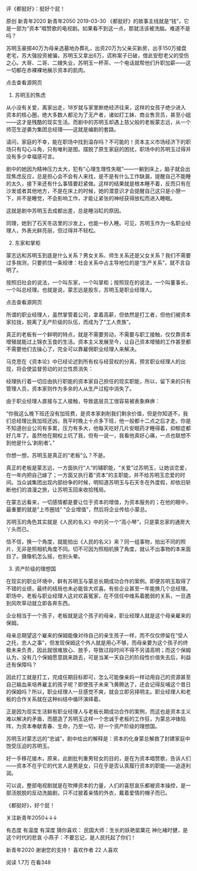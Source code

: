 评《都挺好》：挺好个屁！

原创 新青年2020  新青年2050  2019-03-30
《都挺好》的故事主线就是“钱”，它是一部为“资本”唱赞歌的电视剧。如果看不到这一点，那就活该被洗脑。难道不是吗？

苏明玉豪掷40万为母亲选墓地办葬礼，出资20万为父亲买新房，出手150万接盘老宅，苏大强投资被骗，苏明玉又拿出6万，谎称案子已破，借此安慰老父的受伤之心。大哥、二哥、二嫂失业，苏明玉一杯茶、一个电话就帮他们升职加薪——这一切都在赤裸裸地展示资本的肌肉。

点击查看源网页

1. 苏明玉的焦虑

从小没有关爱，离家出走，18岁就与家里断绝经济往来，这样的女孩子绝少进入资本的核心圈，绝大多数人都沦为了无产者，诸如打工妹、商业售货员，甚至小姐——这才是残酷的现实生活。而剧中的苏明玉却遇上慈父般的老板蒙志远，从一个师范生逆袭为集团总经理——这就是编剧的套路。

请问，家庭的不幸，能在职场中找到温存吗？不可能的！资本主义市场经济下的职场只有勾心斗角，只有唯利是图。摆脱了原生家庭的困扰，职场中的苏明玉过得并没有多少幸福感可言。

剧中的她因为精神压力太大，犯有“心理生理性失眠”——一躺到床上，脑子就会出现焦虑反应，总是担心会不会有人来找，是不是有什么工作缺漏，提醒自己不能睡的太久，接下来还有什么事情要赶紧做。这样的结果就是根本睡不着，反而只有在沙发或者其他地方，不是在床上的时候，她的潜意识才会提醒自己这只是小憩一下，并不是睡觉，不会影响工作，才能让紧张的神经获得放松而进入睡眠。

这就是剧中苏明玉去成都出差，总是睡浴缸的原因。



同理，她到了石天冬店里的沙发上，也能一秒入睡。可见，苏明玉作为一名职业经理人，外表光鲜亮丽，但过得并不轻松。




2.  东家和掌柜

蒙志远和苏明玉到底是什么关系？男女关系、师生关系还是父女关系？我们不需要过多揣测，只要抓住一条规律：社会关系中占主导地位的是“生产关系”，就不言自明了。

按照旧社会的说法，一个叫东家，一个叫掌柜；按照现在的说法，一个叫董事长，一个叫总经理。也就是说，蒙志远是股东，苏明玉是职业经理人。

点击查看源网页

所谓的职业经理人，虽然掌管着公司，拿着高薪，但依然是打工者，但他们被资本家拉拢，脱离了无产阶级的队伍，而成为了“工人贵族”。

真正的老板有一个鲜明的特点，就是不需要劳动，不需要与职工接触，仅仅靠资本增殖就能过上锦衣玉食的生活。资本主义发展至今，让自己资本增殖的工作甚至都不需要他们去操心了，完全可以靠雇佣职业经理人来解决。

马克思在《资本论》中已经论述到所有权与经营权的分离，预言职业经理人的出现，将会使监督劳动的对立性质消失：

经理执行着一切应由执行职能的资本家自己担任的现实职能，所以，留下来的只有管理人员，资本家则作为多余的人从生产过程中消失了。

由于职业经理人直接与工人接触，导致底层员工很容易被表象麻痹：

“你我这么晚下班还没有加班费，是资本家剥削我们剩余价值，但是你知道不，我们总经理比我加班还凶，我平时晚上十点多下班，他一般都十二点之后才走。你是不知道创业公司有多累，压力有多大，他每天吃好几片安眠药才睡得着，抑郁症都好几年了。虽然他在期权上坑了我，但有一说一，我看他真好心痛，一点也联想不到他是什么‘剥削者’。”

你想一想，苏明玉是真正的“老板”么？不是。

真正的老板是蒙志远，一方面执行“人”的辅职能，“关爱”过苏明玉，让她谈恋爱，在一年内把自己嫁了；一方面又执行着“资本”的主职能，并不给苏明玉恋爱的时间。当众诚集团出现内部纷争的时候，明知道苏明玉与石天冬在外度假，却依旧斩断他们的浪漫之旅，让苏明玉回来收拾残局。

在蒙志远看来，一切感情都是要让位于资本的增值，为资本服务的；在他的眼中，最重要的就是“上市圈钱” “企业增值”，然后将企业传给小蒙总。

苏明玉的角色其实就是《人民的名义》中的另一个“高小琴”，只是蒙总家的通房大丫头而已。



信不信，换一个角度，就能拍出《人民的名义》来？同一组事物，拍出不同的照片，无非是照相机角度不同。切不可因为照相机换了角度，就认不出事物的本来面目了。摄像机怎么摇，也别头晕。



3.  资产阶级的理想国

在现实的职业环境中，鲜有苏明玉与蒙总长期成功合作的案例。即便苏明玉取得了不错的业绩，最终的结局也未必能皆大欢喜。有些企业甚至一年能换几个总经理。职场中，老板与职业经理人这对欢喜冤家，在不信任中维系着脆弱的关系，一旦遇到风吹草动就立即各奔东西。

企业相当于一个孩子，老板就是这个孩子的母亲，职业经理人就是这个母亲雇来的保姆。

母亲总期望这个雇来的保姆能像对待自己的亲生孩子一样，而不仅仅停留在“受人之托，忠人之事”，但发现保姆这个外人就是用心不够，而母亲要为这个孩子的终极未来负责，因此就很难放心、放手，导致过段时间不得不另请高明；而这个保姆认为，没有几个保姆愿意跳来跳去，可是当某一天自己的阶段性价值失去后，利益还有保障吗？

因此打工就是打工，完成任期目标即可，怎么可能像亲妈一样动用自己的资源甚至自己输血来培养雇主的孩子呢？即使孩子未来飞黄腾达了，还会记得反哺这个昔日的保姆吗？所以，职业经理人一旦感觉不爽，就会立即另择明主。职业经理人和老板的合作关系就在这种纠结中循环演绎着。

正是因为现实生活鲜有职业经理人与老板长期成功合作的案例，而这也是资本主义难以解决的矛盾，而臆造了苏明玉这样一个忠诚于老板的工作狂，为蒙总冲锋陷阵，为资本奉献青春、生命，乃至一切，好一个资产阶级的理想国。

苏明玉对蒙志远的“忠诚”，剧中给出的解释是：资本的化身蒙总解救了封建家庭中饱受压迫的苏明玉。

好一手移花接木，原来，此剧批判重男轻女的目的，是在为资本唱赞歌，告诉人们——资本不在乎它的代言人是男是女，只在乎是否认真履行资本的职能——追逐利润。

可以说，整部电视剧就是在吹捧资本的力量，人们的喜怒哀乐都被资本操控，是一部活脱脱的反动洗脑剧，只不过披着亲情的外衣，戴着爱情的帽子而已。

《都挺好》，好个屁！

关注新青年2050↓↓↓

有态度 有温度 有深度
猜你喜欢：
民国大师：生长的妖艳罂粟花
神化褚时健，是这个时代的悲哀
小燕子：不要忘记，是人民托起了你们！

新青年2020
谢谢您的支持！
喜欢作者
22 人喜欢

阅读 1.7万
 在看348
